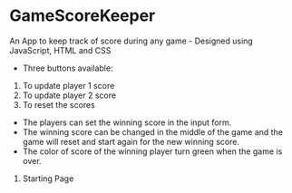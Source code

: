 # GameScoreKeeper
An App to keep track of score during any game - Designed using JavaScript, HTML and CSS
- Three buttons available:
1. To update player 1 score
2. To update player 2 score
3. To reset the scores

- The players can set the winning score in the input form.
- The winning score can be changed in the middle of the game and the game will reset and start again for the new winning score.
- The color of score of the winning player turn green when the game is over.

1. Starting Page
